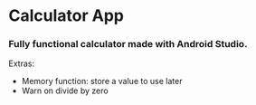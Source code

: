 # Calculator App

### Fully functional calculator made with Android Studio. 

Extras: 
- Memory function: store a value to use later
- Warn on divide by zero
